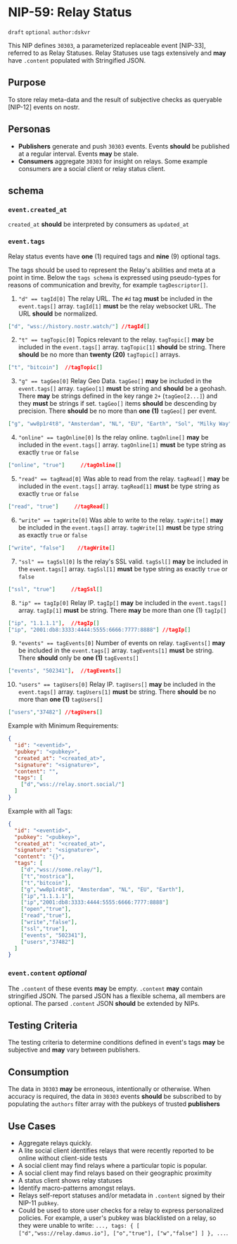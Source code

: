# NIP-59: Relay Status

`draft` `optional` `author:dskvr`

This NIP defines `30303`, a parameterized replaceable event [NIP-33], referred to as Relay Statuses. Relay Statuses use tags extensively and **may** have `.content` populated with Stringified JSON.

## Purpose 
To store relay meta-data and the result of subjective checks as queryable [NIP-12] events on nostr. 

## Personas 
- **Publishers** generate and push `30303` events. Events **should** be published at a regular interval. Events **may** be stale.
- **Consumers** aggregate `30303` for insight on relays. Some example consumers are a social client or relay status client. 

## schema

### `event.created_at` 
`created_at` **should** be interpreted by consumers as `updated_at`

### `event.tags`
Relay status events have **one** (1) required tags and **nine** (9) optional tags. 

The tags should be used to represent the Relay's abilities and meta at a point in time. Below the `tags schema` is expressed using pseudo-types for reasons of communication and brevity, for example `tagDescriptor[]`.

1. `"d" == tagId[0]` The relay URL. The `#d` tag **must** be included in the `event.tags[]` array. `tagId[1]` **must** be the relay websocket URL. The URL **should** be normalized. 
```json
["d", "wss://history.nostr.watch/"] //tagId[]
```
2. `"t" == tagTopic[0]` Topics relevant to the relay. `tagTopic[]` **may** be included in the `event.tags[]` array. `tagTopic[1]` **should** be string. There **should** be no more than **twenty (20)** `tagTopic[]` arrays. 
```json
["t", "bitcoin"]  //tagTopic[]
```
3. `"g" == tagGeo[0]` Relay Geo Data. `tagGeo[]` **may** be included in the `event.tags[]` array. `tagGeo[1]` **must** be string and **should** be a geohash. There **may** be strings defined in the key range `2+` (`tagGeo[2...]`) and they **must** be strings if set. `tagGeo[]` items **should** be descending by precision. There **should** be no more than **one (1)** `tagGeo[]` per event.  
```json
["g", "ww8p1r4t8", "Amsterdam", "NL", "EU", "Earth", "Sol", "Milky Way"] //tagGeo[]
```
4. `"online" == tagOnline[0]` Is the relay online. `tagOnline[]` **may** be included in the `event.tags[]` array. `tagOnline[1]` **must** be type string as exactly `true` or `false`
```json
["online", "true"]     //tagOnline[]
```
5. `"read" == tagRead[0]` Was able to read from the relay. `tagRead[]` **may** be included in the `event.tags[]` array. `tagRead[1]` **must** be type string as exactly `true` or `false`
```json
["read", "true"]     //tagRead[]
```
6. `"write" == tagWrite[0]` Was able to write to the relay. `tagWrite[]` **may** be included in the `event.tags[]` array. `tagWrite[1]` **must** be type string as exactly `true` or `false`
```json
["write", "false"]    //tagWrite[]
```
7. `"ssl" == tagSsl[0]` Is the relay's SSL valid. `tagSsl[]` **may** be included in the `event.tags[]` array. `tagSsl[1]` **must** be type string as exactly `true` or `false`
```json
["ssl", "true"]     //tagSsl[]
```
8. `"ip" == tagIp[0]` Relay IP. `tagIp[]` **may** be included in the `event.tags[]` array. `tagIp[1]` **must** be string. There **may** be more than one (1) `tagIp[]` 
```json
["ip", "1.1.1.1"],  //tagIp[]
["ip", "2001:db8:3333:4444:5555:6666:7777:8888"] //tagIp[]
```

9. `"events" == tagEvents[0]` Number of events on relay. `tagEvents[]` **may** be included in the `event.tags[]` array. `tagEvents[1]` **must** be string. There **should** only be **one (1)** `tagEvents[]` 
```json
["events", "502341"],  //tagEvents[]
```

10. `"users" == tagUsers[0]` Relay IP. `tagUsers[]` **may** be included in the `event.tags[]` array. `tagUsers[1]` **must** be string. There **should** be no more than **one (1)** `tagUsers[]` 
```json
["users","37482"] //tagUsers[]
```

Example with Minimum Requirements: 
```json
{
  "id": "<eventid>",
  "pubkey": "<pubkey>",
  "created_at": "<created_at>",
  "signature": "<signature>",
  "content": "",
  "tags": [  
    ["d","wss://relay.snort.social/"]
  ]
}
```

Example with all Tags: 
```json
{
  "id": "<eventid>",
  "pubkey": "<pubkey>",
  "created_at": "<created_at>",
  "signature": "<signature>",
  "content": "{}",
  "tags": [  
    ["d","wss://some.relay/"],
    ["t","nostrica"],
    ["t","bitcoin"],
    ["g","ww8p1r4t8", "Amsterdam", "NL", "EU", "Earth"],
    ["ip","1.1.1.1"],
    ["ip","2001:db8:3333:4444:5555:6666:7777:8888"]
    ["open","true"],
    ["read","true"],
    ["write","false"],
    ["ssl","true"],
    ["events", "502341"],
    ["users","37482"]
  ]
}
```

### `event.content` _optional_
The `.content` of these events **may** be empty. `.content` **may** contain stringified JSON. The parsed JSON has a flexible schema, all members are optional. The parsed `.content` JSON **should** be extended by NIPs. 

## Testing Criteria
The testing criteria to determine conditions defined in event's tags **may** be subjective and **may** vary between publishers.

## Consumption
The data in `30303` **may** be erroneous, intentionally or otherwise. When accuracy is required, the data in `30303` events **should** be subscribed to by populating the `authors` filter array with the pubkeys of trusted **publishers**

## Use Cases 
- Aggregate relays quickly.
- A lite social client identifies relays that were recently reported to be online without client-side tests
- A social client may find relays where a particular topic is popular.
- A social client may find relays based on their geographic proximity
- A status client shows relay statuses
- Identify macro-patterns amongst relays. 
- Relays self-report statuses and/or metadata in `.content` signed by their NIP-11 `pubkey`.
- Could be used to store user checks for a relay to express personalized policies. For example, a user's pubkey was blacklisted on a relay, so they were unable to write: `..., tags: { [ ["d","wss://relay.damus.io"], ["o","true"], ["w","false"] ] }, ...`.
